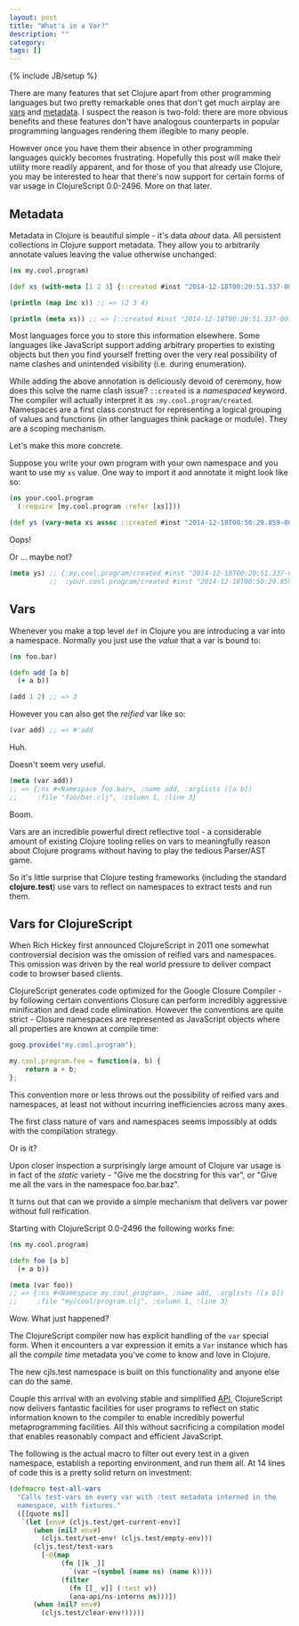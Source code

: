 ```yaml
---
layout: post
title: "What's in a Var?"
description: ""
category: 
tags: []
---
```

{% include JB/setup %}

There are many features that set Clojure apart from other programming
languages but two pretty remarkable ones that don't get much airplay
are [vars](http://clojure.org/vars) and
[metadata](http://clojure.org/metadata). I suspect the reason is
two-fold: there are more obvious benefits and these features don't have
analogous counterparts in popular programming languages rendering them
illegible to many people.

However once you have them their absence in other programming languages
quickly becomes frustrating. Hopefully this post will make their
utility more readily apparent, and for those of you that already use
Clojure, you may be interested to hear that there's now support for
certain forms of var usage in ClojureScript 0.0-2496. More on that
later.

## Metadata

Metadata in Clojure is beautiful simple - it's data *about* data. All
persistent collections in Clojure support metadata. They allow you to
arbitrarily annotate values leaving the value otherwise unchanged:

```clojure
(ns my.cool.program)

(def xs (with-meta [1 2 3] {::created #inst "2014-12-18T00:20:51.337-00:00"})

(println (map inc x)) ;; => (2 3 4)

(println (meta xs)) ;; => {::created #inst "2014-12-18T00:20:51.337-00:00"}
```

Most languages force you to store this information elsewhere. Some
languages like JavaScript support adding arbitrary properties to
existing objects but then you find yourself fretting over the very
real possibility of name clashes and unintended visibility (i.e. during
enumeration).

While adding the above annotation is deliciously devoid of ceremony,
how does this solve the name clash issue? `::created` is a
*namespaced* keyword. The compiler will actually interpret it as
`:my.cool.program/created`. Namespaces are a first class construct for
representing a logical grouping of values and functions (in other
languages think package or module). They are a scoping mechanism.

Let's make this more concrete.

Suppose you write your own program with your own namespace and you
want to use my `xs` value. One way to import it and annotate it might
look like so:

```clojure
(ns your.cool.program
  (:require [my.cool.program :refer [xs]]))

(def ys (vary-meta xs assoc ::created #inst "2014-12-18T00:50:29.859-00:00"))
```

Oops!

Or ... maybe not?

```clojure
(meta ys) ;; {:my.cool.program/created #inst "2014-12-18T00:20:51.337-00:00"
          ;;  :your.cool.program/created #inst "2014-12-18T00:50:29.859-00:00"}
```

## Vars

Whenever you make a top level `def` in Clojure you are introducing a
var into a namespace. Normally you just use the *value* that a var is
bound to:

```clojure
(ns foo.bar)

(defn add [a b]
  (+ a b))

(add 1 2) ;; => 3
```

However you can also get the *reified* var like so:

```clojure
(var add) ;; => #'add
```

Huh.

Doesn't seem very useful.

```clojure
(meta (var add))
;; => {:ns #<Namespace foo.bar>, :name add, :arglists ([a b])
;;     :file "foo/bar.clj", :column 1, :line 3}
```

Boom.

Vars are an incredible powerful direct reflective tool - a considerable
amount of existing Clojure tooling relies on vars to meaningfully reason
about Clojure programs without having to play the tedious Parser/AST
game.

So it's little surprise that Clojure testing frameworks (including the
standard **clojure.test**) use vars to reflect on namespaces to extract
tests and run them.

## Vars for ClojureScript

When Rich Hickey first announced ClojureScript in 2011 one somewhat
controversial decision was the omission of reified vars and
namespaces. This omission was driven by the real world pressure to
deliver compact code to browser based clients.

ClojureScript generates code optimized for the Google Closure
Compiler - by following certain conventions Closure can perform
incredibly aggressive minification and dead code elimination. However
the conventions are quite strict - Closure namespaces are represented
as JavaScript objects where all properties are known at compile time:

```javascript
goog.provide("my.cool.program");

my.cool.program.foo = function(a, b) {
    return a + b;
};
```

This convention more or less throws out the possibility of reified vars
and namespaces, at least not without incurring inefficiencies across
many axes.

The first class nature of vars and namespaces seems impossibly at odds
with the compilation strategy.

Or is it?

Upon closer inspection a surprisingly large amount of Clojure
var usage is in fact of the *static* variety - "Give me the docstring
for this var", or "Give me all the vars in the namespace foo.bar.baz".

It turns out that can we provide a simple mechanism that delivers var
power without full reification.

Starting with ClojureScript 0.0-2496 the following works fine:

```clojure
(ns my.cool.program)

(defn foo [a b]
  (+ a b))

(meta (var foo))
;; => {:ns #<Namespace my.cool.program>, :name add, :arglists ([a b])
;;     :file "my/cool/program.clj", :column 1, :line 3}
```

Wow. What just happened?

The ClojureScript compiler now has explicit handling of the `var`
special form. When it encounters a var expression it emits a `Var`
instance which has all the *compile time* metadata you've come to know
and love in Clojure.

The new cjls.test namespace is built on this functionality and anyone
else can do the same.

Couple this arrival with an evolving stable and simplified
[API](https://github.com/clojure/clojurescript/blob/master/src/clj/cljs/analyzer/api.clj),
ClojureScript now delivers fantastic facilities for user programs to
reflect on static information known to the compiler to enable
incredibly powerful metaprogramming facilities. All this without
sacrificing a compilation model that enables reasonably compact and
efficient JavaScript.

The following is the actual macro to filter out every test in a given
namespace, establish a reporting environment, and run them all. At 14
lines of code this is a pretty solid return on investment:

```clojure
(defmacro test-all-vars
  "Calls test-vars on every var with :test metadata interned in the
  namespace, with fixtures."
  ([[quote ns]]
   `(let [env# (cljs.test/get-current-env)]
      (when (nil? env#)
        (cljs.test/set-env! (cljs.test/empty-env)))
      (cljs.test/test-vars
        [~@(map
             (fn [[k _]]
               `(var ~(symbol (name ns) (name k))))
             (filter
               (fn [[_ v]] (:test v))
               (ana-api/ns-interns ns)))])
      (when (nil? env#)
        (cljs.test/clear-env!)))))
```
